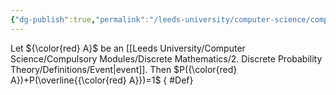 ```yaml
---
{"dg-publish":true,"permalink":"/leeds-university/computer-science/compulsory-modules/discrete-mathematics/2-discrete-probability-theory/theorems/theorem-2-1/","tags":["Theorem"]}
---
```


Let ${\color{red} A}$ be an [[Leeds University/Computer Science/Compulsory Modules/Discrete Mathematics/2. Discrete Probability Theory/Definitions/Event\|event]]. Then $P({\color{red} A})+P(\overline{{\color{red} A}})=1$
{ #Def}

